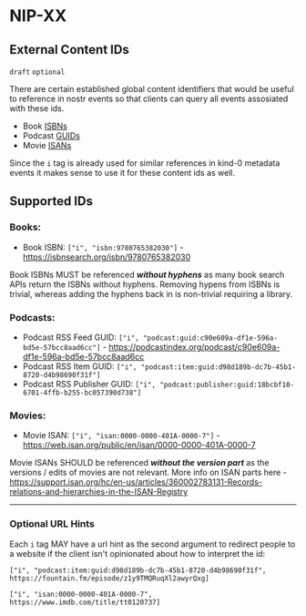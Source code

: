 NIP-XX
======

External Content IDs
-------------------------

`draft` `optional`

There are certain established global content identifiers that would be useful to reference in nostr events so that clients can query all events assosiated with these ids.

- Book [ISBNs](https://en.wikipedia.org/wiki/ISBN)
- Podcast [GUIDs](https://podcastnamespace.org/tag/guid)
- Movie [ISANs](https://en.wikipedia.org/wiki/International_Standard_Audiovisual_Number)

Since the `i` tag is already used for similar references in kind-0 metadata events it makes sense to use it for these content ids as well.


## Supported IDs

### Books:

- Book ISBN: `["i", "isbn:9780765382030"]` - https://isbnsearch.org/isbn/9780765382030

Book ISBNs MUST be referenced _**without hyphens**_ as many book search APIs return the ISBNs without hyphens. Removing hypens from ISBNs is trivial, whereas adding the hyphens back in is non-trivial requiring a library.

### Podcasts:

- Podcast RSS Feed GUID: `["i", "podcast:guid:c90e609a-df1e-596a-bd5e-57bcc8aad6cc"]` - https://podcastindex.org/podcast/c90e609a-df1e-596a-bd5e-57bcc8aad6cc
- Podcast RSS Item GUID: `["i", "podcast:item:guid:d98d189b-dc7b-45b1-8720-d4b98690f31f"]`
- Podcast RSS Publisher GUID: `["i", "podcast:publisher:guid:18bcbf10-6701-4ffb-b255-bc057390d738"]`

### Movies:

- Movie ISAN: `["i", "isan:0000-0000-401A-0000-7"]` - https://web.isan.org/public/en/isan/0000-0000-401A-0000-7

Movie ISANs SHOULD be referenced  _**without the version part**_ as the versions / edits of movies are not relevant. More info on ISAN parts here -  https://support.isan.org/hc/en-us/articles/360002783131-Records-relations-and-hierarchies-in-the-ISAN-Registry

---

### Optional URL Hints

Each `i` tag MAY have a url hint as the second argument to redirect people to a website if the client isn't opinionated about how to interpret the id:

`["i", "podcast:item:guid:d98d189b-dc7b-45b1-8720-d4b98690f31f", https://fountain.fm/episode/z1y9TMQRuqXl2awyrQxg]`

`["i", "isan:0000-0000-401A-0000-7", https://www.imdb.com/title/tt0120737]`


